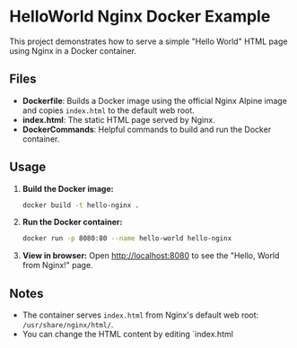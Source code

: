 # HelloWorld Nginx Docker Example

This project demonstrates how to serve a simple "Hello World" HTML page using Nginx in a Docker container.

## Files

- **Dockerfile**: Builds a Docker image using the official Nginx Alpine image and copies `index.html` to the default web root.
- **index.html**: The static HTML page served by Nginx.
- **DockerCommands**: Helpful commands to build and run the Docker container.

## Usage

1. **Build the Docker image:**
   ```sh
   docker build -t hello-nginx .
   ```

2. **Run the Docker container:**
   ```sh
   docker run -p 8080:80 --name hello-world hello-nginx
   ```

3. **View in browser:**
   Open [http://localhost:8080](http://localhost:8080) to see the "Hello, World from Nginx!" page.

## Notes

- The container serves `index.html` from Nginx's default web root: `/usr/share/nginx/html/`.
- You can change the HTML content by editing `index.html